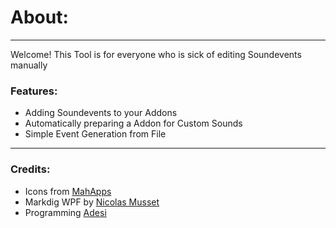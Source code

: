 # About:
----------
Welcome!
This Tool is for everyone who is sick of editing Soundevents manually

### Features:
- Adding Soundevents to your Addons
- Automatically preparing a Addon for Custom Sounds
- Simple Event Generation from File

----------
### Credits:
- Icons from [MahApps](https://github.com/MahApps/MahApps.Metro.IconPacks)
- Markdig WPF by [Nicolas Musset](https://github.com/Kryptos-FR/markdig.wpf)
- Programming [Adesi](https://github.com/Adesii)

